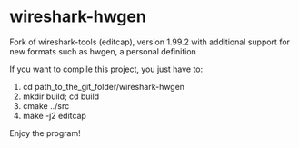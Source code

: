# wireshark-hwgen
Fork of wireshark-tools (editcap), version 1.99.2 with additional support for new formats such as hwgen, a personal definition


If you want to compile this project, you just have to:
1) cd path_to_the_git_folder/wireshark-hwgen
2) mkdir build; cd build
3) cmake ../src
4) make -j2 editcap


Enjoy the program!



